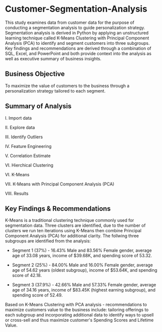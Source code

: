 # Customer-Segmentation-Analysis

This study examines data from customer data for the purpose of conducting a segmentation analysis to guide personalization strategy. Segmentation analysis is derived in Python by applying an unstructured learning technique called K-Means Clustering with Principal Component Analysis (PCA) to identify and segment customers into three subgroups. Key findings and recommendations are derived through a combination of SQL, Excel, and PowerPoint and both provide context into the analysis as well as executive summary of business insights.

## Business Objective
To maximize the value of customers to the business through a personalization strategy tailored to each segment.

## Summary of Analysis
I.   Import data

II.  Explore data

III. Identify Outliers

IV.  Feature Engineering

V.   Correlation Estimate

VI.  Hierchical Clustering

VI.  K-Means

VII. K-Means with Principal Component Analysis (PCA)

VIII. Results


## Key Findings & Recommendations
K-Means is a traditional clustering technique commonly used for segmentation data. Three clusters are identified, due to the number of clusters we run ten iterations using K-Means then combine Principal Component Analysis (PCA) for additional clarity. The follwing three subgroups are identified from the analysis:

- Segment 1 (37%) - 16.43% Male and 83.56% Female gender, average age of 33.08 years, income of $39.68K, and spending score of 53.32.

- Segment 2 (25%) - 84.00% Male and 16.00% Female gender, average age of 54.62 years (oldest subgroup), income of $53.64K, and spending score of 42.18.

- Segment 3 (37.9%) - 42.66% Male and 57.33% Female gender, average age of 34.16 years, income of $83.45K (highest earning subgroup), and spending score of 52.49.


Based on K-Means Clustering with PCA analysis - recommendations to maximize customers value to the business include: tailoring offerings to each subgroup and incorporating additional data to identify ways to upsell or cross-sell and thus maximize customer's Spending Scores and Lifetime Value.

